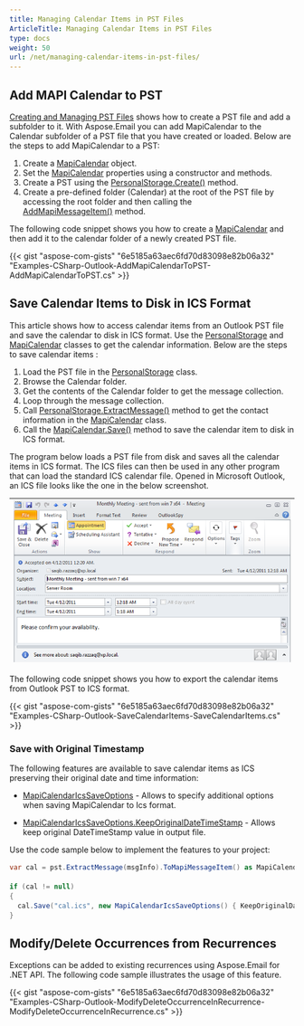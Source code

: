 ```yaml
---
title: Managing Calendar Items in PST Files
ArticleTitle: Managing Calendar Items in PST Files
type: docs
weight: 50
url: /net/managing-calendar-items-in-pst-files/
---
```



## **Add MAPI Calendar to PST**

[Creating and Managing PST Files](https://docs.aspose.com/email/net/create-and-manage-pst-files/) shows how to create a PST file and add a subfolder to it. With Aspose.Email you can add MapiCalendar to the Calendar subfolder of a PST file that you have created or loaded. Below are the steps to add MapiCalendar to a PST:

1. Create a [MapiCalendar](https://reference.aspose.com/email/net/aspose.email.mapi/mapicalendar/) object.
2. Set the [MapiCalendar](https://reference.aspose.com/email/net/aspose.email.mapi/mapicalendar/) properties using a constructor and methods.
3. Create a PST using the [PersonalStorage.Create()](https://reference.aspose.com/email/net/aspose.email.storage.pst/personalstorage/create/#create/) method.
4. Create a pre-defined folder (Calendar) at the root of the PST file by accessing the root folder and then calling the [AddMapiMessageItem()](https://reference.aspose.com/email/net/aspose.email.storage.pst/folderinfo/addmapimessageitem/#addmapimessageitem) method.

The following code snippet shows you how to create a [MapiCalendar](https://reference.aspose.com/email/net/aspose.email.mapi/mapicalendar/) and then add it to the calendar folder of a newly created PST file.

{{< gist "aspose-com-gists" "6e5185a63aec6fd70d83098e82b06a32" "Examples-CSharp-Outlook-AddMapiCalendarToPST-AddMapiCalendarToPST.cs" >}}

## **Save Calendar Items to Disk in ICS Format**

This article shows how to access calendar items from an Outlook PST file and save the calendar to disk in ICS format. Use the [PersonalStorage](https://reference.aspose.com/email/net/aspose.email.storage.pst/personalstorage/) and [MapiCalendar](https://reference.aspose.com/email/net/aspose.email.mapi/mapicalendar/) classes to get the calendar information. Below are the steps to save calendar items :

1. Load the PST file in the [PersonalStorage](https://reference.aspose.com/email/net/aspose.email.storage.pst/personalstorage/) class.
1. Browse the Calendar folder.
1. Get the contents of the Calendar folder to get the message collection.
1. Loop through the message collection.
1. Call [PersonalStorage.ExtractMessage()](https://reference.aspose.com/email/net/aspose.email.storage.pst/personalstorage/extractmessage/#extractmessage/) method to get the contact information in the [MapiCalendar](https://reference.aspose.com/email/net/aspose.email.mapi/mapicalendar/) class.
1. Call the [MapiCalendar.Save()](https://reference.aspose.com/email/net/aspose.email.mapi/mapicalendar/save/#save/) method to save the calendar item to disk in ICS format.

The program below loads a PST file from disk and saves all the calendar items in ICS format. The ICS files can then be used in any other program that can load the standard ICS calendar file. Opened in Microsoft Outlook, an ICS file looks like the one in the below screenshot.

|![todo:image_alt_text](working-with-calendar-items-in-pst-file_1.png)|
| :- |
The following code snippet shows you how to export the calendar items from Outlook PST to ICS format.

{{< gist "aspose-com-gists" "6e5185a63aec6fd70d83098e82b06a32" "Examples-CSharp-Outlook-SaveCalendarItems-SaveCalendarItems.cs" >}}

### **Save with Original Timestamp**

The following features are available to save calendar items as ICS preserving their original date and time information:

- [MapiCalendarIcsSaveOptions](https://reference.aspose.com/email/net/aspose.email.mapi/mapicalendaricssaveoptions/) - Allows to specify additional options when saving MapiCalendar to Ics format. 

- [MapiCalendarIcsSaveOptions.KeepOriginalDateTimeStamp](https://reference.aspose.com/email/net/aspose.email.mapi/mapicalendaricssaveoptions/keeporiginaldatetimestamp/) - Allows keep original DateTimeStamp value in output file.

Use the code sample below to implement the features to your project:

```cs
var cal = pst.ExtractMessage(msgInfo).ToMapiMessageItem() as MapiCalendar;

if (cal != null)
{
  cal.Save("cal.ics", new MapiCalendarIcsSaveOptions() { KeepOriginalDateTimeStamp = true});
}
```

## **Modify/Delete Occurrences from Recurrences**

Exceptions can be added to existing recurrences using Aspose.Email for .NET API. The following code sample illustrates the usage of this feature.

{{< gist "aspose-com-gists" "6e5185a63aec6fd70d83098e82b06a32" "Examples-CSharp-Outlook-ModifyDeleteOccurrenceInRecurrence-ModifyDeleteOccurrenceInRecurrence.cs" >}}
